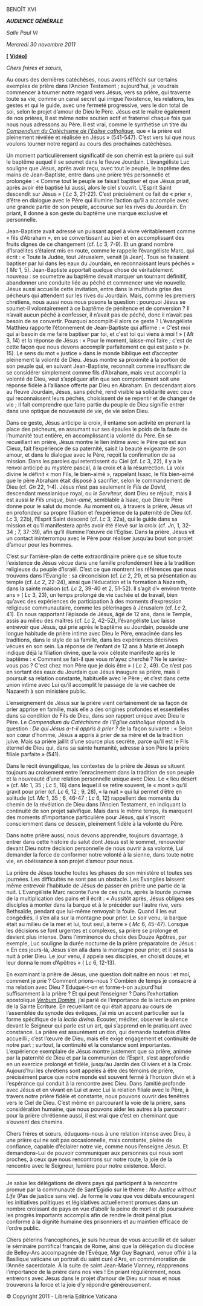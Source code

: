 BENOÎT XVI

***AUDIENCE GÉNÉRALE***

*Salle Paul VI*

*Mercredi 30 novembre 2011*

**[** **[Vidéo](http://player.rv.va/vaticanplayer.asp?language=it&tic=VA_HSM1CMQY)]**

*Chers frères et sœurs,*

Au cours des dernières catéchèses, nous avons réfléchi sur certains exemples de prière dans l’Ancien Testament ; aujourd’hui, je voudrais commencer à tourner notre regard vers Jésus, vers sa prière, qui traverse toute sa vie, comme un canal secret qui irrigue l’existence, les relations, les gestes et qui le guide, avec une fermeté progressive, vers le don total de soi, selon le projet d’amour de Dieu le Père. Jésus est le maître également de nos prières, Il est même notre soutien actif et fraternel chaque fois que nous nous adressons au Père. Il est vrai, comme le synthétise un titre du *[Compendium du Catéchisme de l’Eglise catholique](http://www.vatican.va/archive/compendium_ccc/documents/archive_2005_compendium-ccc_fr.html),* que « la prière est pleinement révélée et réalisée en Jésus » (541-547). C’est vers lui que nous voulons tourner notre regard au cours des prochaines catéchèses.

Un moment particulièrement significatif de son chemin est la prière qui suit le baptême auquel il se soumet dans le fleuve Jourdain. L’évangéliste Luc souligne que Jésus, après avoir reçu, avec tout le peuple, le baptême des mains de Jean-Baptiste, entre dans une prière très personnelle et prolongée : « Comme tout le peuple se faisait baptiser et que Jésus priait, après avoir été baptisé lui aussi, alors le ciel s'ouvrit. L'Esprit Saint descendit sur Jésus » ( *Lc* 3, 21-22). C’est précisément ce fait de « prier », d’être en dialogue avec le Père qui illumine l’action qu’il a accomplie avec une grande partie de son peuple, accourue sur les rives du Jourdain. En priant, Il donne à son geste du baptême une marque exclusive et personnelle.

Jean-Baptiste avait adressé un puissant appel à vivre véritablement comme « fils d’Abraham », en se convertissant au bien et en accomplissant des fruits dignes de ce changement (cf. *Lc* 3, 7-9). Et un grand nombre d’Israélites s’étaient mis en route, comme le rappelle l’évangéliste Marc, qui écrit : « Toute la Judée, tout Jérusalem, venait [à Jean]. Tous se faisaient baptiser par lui dans les eaux du Jourdain, en reconnaissant leurs péchés » ( *Mc* 1, 5). Jean-Baptiste apportait quelque chose de véritablement nouveau : se soumettre au baptême devait marquer un tournant définitif, abandonner une conduite liée au péché et commencer une vie nouvelle. Jésus aussi accueille cette invitation, entre dans la multitude grise des pécheurs qui attendent sur les rives du Jourdain. Mais, comme les premiers chrétiens, nous aussi nous nous posons la question : pourquoi Jésus se soumet-il volontairement à ce baptême de pénitence et de conversion ? Il n’avait aucun péché à confesser, il n’avait pas de péché, donc il n’avait pas besoin de se convertir. Pourquoi accomplit-il alors ce geste ? L’évangéliste Matthieu rapporte l’étonnement de Jean-Baptiste qui affirme : « C'est moi qui ai besoin de me faire baptiser par toi, et c'est toi qui viens à moi ! » ( *Mt* 3, 14) et la réponse de Jésus : « Pour le moment, laisse-moi faire ; c'est de cette façon que nous devons accomplir parfaitement ce qui est juste » (v. 15). Le sens du mot « justice » dans le monde biblique est d’accepter pleinement la volonté de Dieu. Jésus montre sa proximité à la portion de son peuple qui, en suivant Jean-Baptiste, reconnaît comme insuffisant de se considérer simplement comme fils d’Abraham, mais veut accomplir la volonté de Dieu, veut s’appliquer afin que son comportement soit une réponse fidèle à l’alliance offerte par Dieu en Abraham. En descendant alors au fleuve Jourdain, Jésus, sans péché, rend visible sa solidarité avec ceux qui reconnaissent leurs péchés, choisissent de se repentir et de changer de vie ; il fait comprendre que faire partie du peuple de Dieu signifie entrer dans une optique de nouveauté de vie, de vie selon Dieu.

Dans ce geste, Jésus anticipe la croix, il entame son activité en prenant la place des pécheurs, en assumant sur ses épaules le poids de la faute de l’humanité tout entière, en accomplissant la volonté du Père. En se recueillant en prière, Jésus montre le lien intime avec le Père qui est aux Cieux, fait l’expérience de sa paternité, saisit la beauté exigeante de son amour, et dans le dialogue avec le Père, reçoit la confirmation de sa mission. Dans les paroles qui retentissent du Ciel (cf. *Lc* 3, 22), il y a le renvoi anticipé au mystère pascal, à la croix et à la résurrection. La voix divine le définit « mon Fils, le bien-aimé », rappelant Isaac, le fils bien-aimé que le père Abraham était disposé à sacrifier, selon le commandement de Dieu (cf. *Gn* 22, 1-4). Jésus n’est pas seulement *le Fils de David,* descendant messianique royal, ou *le Serviteur,* dont Dieu se réjouit, mais il est aussi *le Fils unique, bien-aimé,* semblable à Isaac, que Dieu le Père donne pour le salut du monde. Au moment où, à travers la prière, Jésus vit en profondeur sa propre filiation et l’expérience de la paternité de Dieu (cf. *Lc* 3, 22b), l’Esprit Saint descend (cf. *Lc* 3, 22a), qui le guide dans sa mission et qu’Il manifestera après avoir été élevé sur la croix (cf. *Jn*, 1, 32-34 ; 7, 37-39), afin qu’il illumine l’œuvre de l’Eglise. Dans la prière, Jésus vit un contact ininterrompu avec le Père pour réaliser jusqu’au bout son projet d’amour pour les hommes.

C’est sur l’arrière-plan de cette extraordinaire prière que se situe toute l’existence de Jésus vécue dans une famille profondément liée à la tradition religieuse du peuple d’Israël. C’est ce que montrent les références que nous trouvons dans l’Evangile : sa circoncision (cf. *Lc* 2, 21), et sa présentation au temple (cf. *Lc* 2, 22-24), ainsi que l’éducation et la formation à Nazareth, dans la sainte maison (cf. *Lc* 2, 39-40 et 2, 51-52). Il s’agit d’« environ trente ans » ( *Lc* 3, 23), un temps prolongé de vie cachée et de travail, bien qu’avec des expériences de participation à des moments d’expression religieuse communautaire, comme les pèlerinages à Jérusalem (cf. *Lc* 2, 41). En nous rapportant l’épisode de Jésus, âgé de 12 ans, dans le Temple, assis au milieu des maîtres (cf. *Lc* 2, 42-52), l’évangéliste Luc laisse entrevoir que Jésus, qui prie après le baptême au Jourdain, possède une longue habitude de prière intime avec Dieu le Père, enracinée dans les traditions, dans le style de sa famille, dans les expériences décisives vécues en son sein. La réponse de l’enfant de 12 ans à Marie et Joseph indique déjà la filiation divine, que la voix céleste manifeste après le baptême : « Comment se fait-il que vous m'ayez cherché ? Ne le saviez-vous pas ? C'est chez mon Père que je dois être » ( *Lc* 2, 49). Ce n’est pas en sortant des eaux du Jourdain que Jésus inaugure sa prière, mais il poursuit sa relation constante, habituelle avec le Père ; et c’est dans cette union intime avec Lui qu’il accomplit le passage de la vie cachée de Nazareth à son ministère public.

L’enseignement de Jésus sur la prière vient certainement de sa façon de prier apprise en famille, mais elle a des origines profondes et essentielles dans sa condition de Fils de Dieu, dans son rapport unique avec Dieu le Père. Le *Compendium du Catéchisme de l’Eglise catholique* répond à la question : *De qui Jésus a-t-il appris à prier ?* de la façon suivante : « Selon son cœur d’homme, Jésus a appris à prier de sa mère et de la tradition juive. Mais sa prière jaillit d’une source plus secrète, parce qu’il est le Fils éternel de Dieu qui, dans sa sainte humanité, adresse à son Père la prière filiale parfaite » (541).

Dans le récit évangélique, les contextes de la prière de Jésus se situent toujours au croisement entre l’enracinement dans la tradition de son peuple et la nouveauté d’une relation personnelle unique avec Dieu. Le « lieu désert » (cf. *Mc* 1, 35 ; *Lc* 5, 16) dans lequel il se retire souvent, le « mont » qu’il gravit pour prier (cf. *Lc* 6, 12 ; 9, 28), « la nuit » qui lui permet d’être en solitude (cf. *Mc* 1, 35 ; 6, 46-47 ; *Lc* 6, 12) rappellent des moments du chemin de la révélation de Dieu dans l’Ancien Testament, en indiquant la continuité de son projet salvifique. Mais dans le même temps, ils marquent des moments d’importance particulière pour Jésus, qui s’inscrit consciemment dans ce dessein, pleinement fidèle à la volonté du Père.

Dans notre prière aussi, nous devons apprendre, toujours davantage, à entrer dans cette histoire du salut dont Jésus est le sommet, renouveler devant Dieu notre décision personnelle de nous ouvrir à sa volonté, Lui demander la force de conformer notre volonté à la sienne, dans toute notre vie, en obéissance à son projet d’amour pour nous.

La prière de Jésus touche toutes les phases de son ministère et toutes ses journées. Les difficultés ne sont pas un obstacle. Les Evangiles laissent même entrevoir l’habitude de Jésus de passer en prière une partie de la nuit. L’Evangéliste Marc raconte l’une de ces nuits, après la lourde journée de la multiplication des pains et il écrit : « Aussitôt après, Jésus obligea ses disciples à monter dans la barque et à le précéder sur l’autre rive, vers Bethsaïde, pendant que lui-même renvoyait la foule. Quand il les eut congédiés, il s’en alla sur la montagne pour prier. Le soir venu, la barque était au milieu de la mer et lui, tout seul, à terre » ( *Mc* 6, 45-47). Lorsque les décisions se font urgentes et complexes, sa prière se prolonge et devient plus intense. Dans l’imminence du choix des Douze Apôtres, par exemple, Luc souligne la durée nocturne de la prière préparatoire de Jésus : « En ces jours-là, Jésus s’en alla dans la montagne pour prier, et il passa la nuit à prier Dieu. Le jour venu, il appela ses disciples, en choisit douze, et leur donna le nom d’Apôtres » ( *Lc* 6, 12-13).

En examinant la prière de Jésus, une question doit naître en nous : et moi, comment je prie ? Comment prions-nous ? Combien de temps je consacre à ma relation avec Dieu ? Eduque-t-on et forme-t-on aujourd’hui suffisamment à la prière ? Et qui peut l’enseigner ? Dans l’exhortation apostolique *[Verbum Domini](/content/benedict-xvi/fr/apost_exhortations/documents/hf_ben-xvi_exh_20100930_verbum-domini.html)*, j’ai parlé de l’importance de la lecture en prière de la Sainte Ecriture. En recueillant ce qui était apparu au cours de l’assemblée du synode des évêques, j’ai mis un accent particulier sur la forme spécifique de la *lectio divina*. Ecouter, méditer, observer le silence devant le Seigneur qui parle est un art, qui s’apprend en le pratiquant avec constance. La prière est assurément un don, qui demande toutefois d’être accueilli ; c’est l’œuvre de Dieu, mais elle exige engagement et continuité de notre part ; surtout, la continuité et la constance sont importantes. L’expérience exemplaire de Jésus montre justement que sa prière, animée par la paternité de Dieu et par la communion de l’Esprit, s’est approfondie en un exercice prolongé et fidèle, jusqu’au Jardin des Oliviers et à la Croix. Aujourd’hui les chrétiens sont appelés à être des témoins de prière, précisément parce que notre monde est souvent fermé à l’horizon divin et à l’espérance qui conduit à la rencontre avec Dieu. Dans l’amitié profonde avec Jésus et en vivant en Lui et avec Lui la relation filiale avec le Père, à travers notre prière fidèle et constante, nous pouvons ouvrir des fenêtres vers le Ciel de Dieu. C’est même en parcourant la voie de la prière, sans considération humaine, que nous pouvons aider les autres à la parcourir : pour la prière chrétienne aussi, il est vrai que c’est en cheminant que s’ouvrent des chemins.

Chers frères et sœurs, éduquons-nous à une relation intense avec Dieu, à une prière qui ne soit pas occasionnelle, mais constante, pleine de confiance, capable d’éclairer notre vie, comme nous l’enseigne Jésus. Et demandons-Lui de pouvoir communiquer aux personnes qui nous sont proches, à ceux que nous rencontrons sur notre route, la joie de la rencontre avec le Seigneur, lumière pour notre existence. Merci.

* * *

Je salue les délégations de divers pays qui participent à la rencontre promue par la communauté de Sant’Egidio sur le thème : *No Justice without Life* (Pas de justice sans vie). Je forme le vœu que vos débats encouragent les initiatives politiques et législatives actuellement promues dans un nombre croissant de pays en vue d’abolir la peine de mort et de poursuivre les progrès importants accomplis afin de rendre le droit pénal plus conforme à la dignité humaine des prisonniers et au maintien efficace de l’ordre public.

Chers pèlerins francophones, je suis heureux de vous accueillir et de saluer le séminaire pontifical français de Rome, ainsi que la délégation du diocèse de Belley-Ars accompagnée de l’Évêque, Mgr Guy Bagnard, venue offrir à la Basilique vaticane un portrait du saint curé d’Ars, en commémoration de l’Année sacerdotale. À la suite de saint Jean-Marie Vianney, réapprenons l’importance de la prière dans nos vies ! En priant régulièrement, nous entrerons avec Jésus dans le projet d’amour de Dieu sur nous et nous trouverons la force et la joie d’y répondre généreusement.

© Copyright 2011 - Libreria Editrice Vaticana
